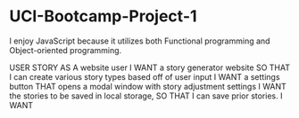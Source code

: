 # UCI-Bootcamp-Project-1
I enjoy JavaScript because it utilizes both Functional programming and Object-oriented programming.

USER STORY
AS A website user
I WANT a story generator website
SO THAT I can create various story types based off of user input
I WANT a settings button
THAT opens a modal window with story adjustment settings
I WANT the stories to be saved in local storage, 
SO THAT I can save prior stories.
I WANT